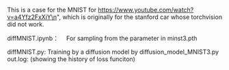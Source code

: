 This is a case for the MNIST for https://www.youtube.com/watch?v=a4Yfz2FxXiY\n",
which is originally for the stanford car whose torchvision did not work.

diffMNIST.ipynb：　 For sampling from the parameter in minst3.pth

diffMNIST.py:  Training by a diffusion model by diffusion_model_MNIST3.py
out.log: (showing the history of loss funciton) 

